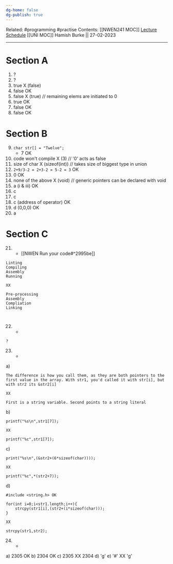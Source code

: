 ```yaml
---
dg-home: false
dg-publish: true
---
```

Related: #programming #practise 
Contents: [[NWEN241 MOC]]
[Lecture Schedule](https://ecs.wgtn.ac.nz/Courses/NWEN241_2023T1/LectureSchedule)
[[UNI MOC]]
Hamish Burke || 27-02-2023
***

# Section A

1. ? 
2. ?
3. true X (false)
4. false OK
5. false X (true) // remaining elems are initiated to 0
6. true OK
7. false OK
8. false OK

# Section B

9. `char str[] = "Twelve";`
	- 7 OK
10. code won't compile X (3) // '0' acts as false
11. size of char X (sizeof(int)) // takes size of biggest type in union
12.  `2+9/3-2 = 2+3-2 = 5-2 = 3` OK
13. 0 OK
14. none of the above X (void) // generic pointers can be declared with void
15. a (i & iii) OK
16. c
17. c
18. c (address of operator) OK
19. d (0,0,0) OK
20. a

# Section C

21. - [[NWEN Run your code#^2995be]]

```
Linting
Compiling
Assembly
Running

XX

Pre-processing
Assembly
Compliation
Linking



```

22. -

```
?
```

23. -
a)

```
The difference is how you call them, as they are both pointers to the first value in the array. With str1, you'd called it with str[i], but with str2 its &str2[i]

XX

First is a string variable. Second points to a string literal
```

b)

```
printf("%s\n",str1[7]);

XX

printf("%c",str1[7]);
```

c)

```
print("%s\n",(&str2+(6*sizeof(char))));

XX

printf("%c",*(str2+7));
```

d)

```
#include <string.h> OK

for(int i=0;i<str1.length;i++){
	strcpy(str1[i],(str2+(i*sizeof(char)));
}

XX

strcpy(str1,str2);
```

24. -
a) 2305 OK
b) 2304 OK
c) 2305 XX 2304
d) 'g'
e) '#' XX 'g'



